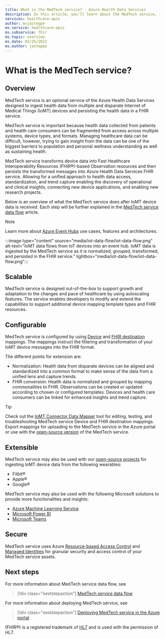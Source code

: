 ```yaml
---
title: What is the MedTech service? - Azure Health Data Services
description: In this article, you'll learn about the MedTech service, its features, functions, integrations, and next steps.
services: healthcare-apis
author: msjasteppe
ms.service: healthcare-apis
ms.subservice: fhir
ms.topic: overview
ms.date: 03/25/2022
ms.author: jasteppe
---
```


# What is the MedTech service?

## Overview

MedTech service is an optional service of the Azure Health Data Services designed to ingest health data from multiple and disparate Internet of Medical Things (IoMT) devices and persisting the health data in a FHIR service.

MedTech service is important because health data collected from patients and health care consumers can be fragmented from access across multiple systems, device types, and formats. Managing healthcare data can be difficult, however, trying to gain insight from the data can be one of the biggest barriers to population and personal wellness understanding as well as sustaining health.  


MedTech service transforms device data into Fast Healthcare Interoperability Resources (FHIR®)-based Observation resources and then persists the transformed messages into Azure Health Data Services FHIR service. Allowing for a unified approach to health data access, standardization, and trend capture enabling the discovery of operational and clinical insights, connecting new device applications, and enabling new research projects.

Below is an overview of what the MedTech service does after IoMT device data is received. Each step will be further explained in the [MedTech service data flow](./iot-data-flow.md) article.

> [!NOTE]
> Learn more about [Azure Event Hubs](../../event-hubs/index.yml) use cases, features and architectures.

:::image type="content" source="media/iot-data-flow/iot-data-flow.png" alt-text="IoMT data flows from IoT devices into an event hub. IoMT data is ingested by the MedTech service as it is normalized, grouped, transformed, and persisted in the FHIR service." lightbox="media/iot-data-flow/iot-data-flow.png":::

## Scalable

MedTech service is designed out-of-the-box to support growth and adaptation to the changes and pace of healthcare by using autoscaling features. The service enables developers to modify and extend the capabilities to support additional device mapping template types and FHIR resources.

## Configurable 

MedTech service is configured by using [Device](./how-to-use-device-mappings.md) and [FHIR destination](./how-to-use-fhir-mappings.md) mappings. The mappings instruct the filtering and transformation of your IoMT device messages into the FHIR format.

The different points for extension are:
* Normalization: Health data from disparate devices can be aligned and standardized into a common format to make sense of the data from a unified lens and capture trends.
* FHIR conversion: Health data is normalized and grouped by mapping commonalities to FHIR. Observations can be created or updated according to chosen or configured templates. Devices and health care consumers can be linked for enhanced insights and trend capture.

> [!TIP]
> Check out the [IoMT Connector Data Mapper](https://github.com/microsoft/iomt-fhir/tree/master/tools/data-mapper) tool for editing, testing, and troubleshooting MedTech service Device and FHIR destination mappings. Export mappings for uploading to the MedTech service in the Azure portal or use with the [open-source version](https://github.com/microsoft/iomt-fhir) of the MedTech service.

## Extensible

MedTech service may also be used with our [open-source projects](./iot-git-projects.md) for ingesting IoMT device data from the following wearables:
* Fitbit&#174;
* Apple&#174;
* Google&#174;

MedTech service may also be used with the following Microsoft solutions to provide more functionalities and insights:
 * [Azure Machine Learning Service](./iot-connector-machine-learning.md)
 * [Microsoft Power BI](./iot-connector-power-bi.md)
 * [Microsoft Teams](./iot-connector-teams.md)
 
## Secure
MedTech service uses Azure [Resource-based Access Control](../../role-based-access-control/overview.md) and [Managed Identities](../../active-directory/managed-identities-azure-resources/overview.md) for granular security and access control of your MedTech service assets. 

## Next steps

For more information about MedTech service data flow, see

>[!div class="nextstepaction"]
>[MedTech service data flow](./iot-data-flow.md)

For more information about deploying MedTech service, see

>[!div class="nextstepaction"]
>[Deploying MedTech service in the Azure portal](./deploy-iot-connector-in-azure.md)

(FHIR&#174;) is a registered trademark of [HL7](https://hl7.org/fhir/) and is used with the permission of HL7.